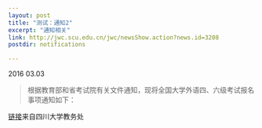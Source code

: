 ```yaml
---
layout: post
title: "测试：通知2"
excerpt: "通知相关"
link: http://jwc.scu.edu.cn/jwc/newsShow.action?news.id=3208
postdir: notifications

---
```



2016 03.03

> 根据教育部和省考试院有关文件通知，现将全国大学外语四、六级考试报名事项通知如下：

[链接](http://jwc.scu.edu.cn/jwc/newsShow.action?news.id=3208)来自四川大学教务处

